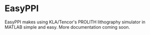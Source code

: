 EasyPPI
===

EasyPPI makes using KLA/Tencor's PROLITH lithography simulator in MATLAB simple and easy. More documentation coming soon.